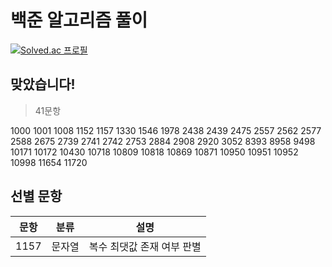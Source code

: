 # 백준 알고리즘 풀이

[![Solved.ac
프로필](http://mazassumnida.wtf/api/v2/generate_badge?boj=jiwon_me)](https://solved.ac/jiwon_me)

## 맞았습니다!

> 41문항

1000 1001 1008 1152 1157 1330 1546 1978 2438 2439 2475 2557 2562 2577 2588 2675 2739 2741 2742 2753 2884 2908 2920 3052 8393 8958 9498 10171 10172 10430 10718 10809 10818 10869 10871 10950 10951 10952 10998 11654 11720


## 선별 문항

문항  |분류    |설명
---  |---    |---
1157 |문자열   | 복수 최댓값 존재 여부 판별
